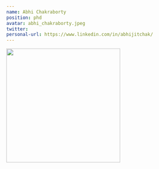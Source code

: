 ```yaml
---
name: Abhi Chakraborty
position: phd
avatar: abhi_chakraborty.jpeg
twitter: 
personal-url: https://www.linkedin.com/in/abhijitchak/
---
```


<img width="300" src="{{site.baseurl}}/images/people/{{page.avatar}}" data-action="zoom">
